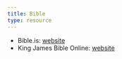 ```yaml
---
title: Bible
type: resource
---
```


- Bible.is: [website](http://www.bible.is) 
- King James Bible Online: [website](https://www.kingjamesbibleonline.org/)
